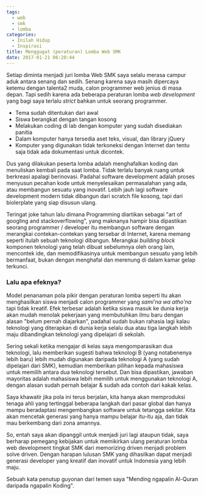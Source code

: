 ```yaml
---
tags:
  - web
  - smk
  - lomba
categories:
  - Inilah Hidup
  - Inspirasi
title: Menggugat (peraturan) Lomba Web SMK
date: 2017-01-21 06:20:44
---
```


Setiap diminta menjadi juri lomba Web SMK saya selalu merasa campur aduk antara senang dan sedih. Senang karena saya masih dipercaya ketemu dengan talenta2 muda, calon programmer web jenius di masa depan. Tapi sedih karena ada beberapa peraturan lomba <em>web development</em> yang bagi saya terlalu <em>strict</em> bahkan untuk seorang programmer.

- Tema sudah ditentukan dari awal
- Siswa berangkat dengan tangan kosong
- Melakukan coding di lab dengan komputer yang sudah disediakan panitia
- Dalam komputer hanya tersedia aset teks, visual, dan library jQuery
- Komputer yang digunakan tidak terkoneksi dengan Internet dan tentu saja tidak ada dokumentasi untuk dicontek.

<!-- more -->
Dus yang dilakukan peserta lomba adalah menghafalkan koding dan menuliskan kembali pada saat lomba. Tidak terlalu banyak ruang untuk berkreasi apalagi berinovasi. Padahal software development adalah proses menyusun pecahan kode untuk menyelesaikan permasalahan yang ada, atau membangun sesuatu yang inovatif. Lebih jauh lagi software development modern tidak dibangun dari scratch file kosong, tapi dari biolerplate yang siap disusun ulang.

Teringat joke tahun lalu dimana Programming diartikan sebagai "art of googling and stackoverflowing", yang maknanya hampir bisa dipastikan seorang programmer / developer itu membangun software dengan merangkai contekan-contekan yang tersebar di Internet, karena memang seperti itulah sebuah teknologi dibangun. Merangkai *building block* komponen teknologi yang telah dibuat sebelumnya oleh orang lain, mencontek ide, dan memodifikasinya untuk membangun sesuatu yang lebih bermanfaat, bukan dengan menghafal dan merenung di dalam kamar gelap terkunci. 

### Lalu apa efeknya?

Model penanaman pola pikir dengan peraturan lomba seperti itu akan menghasilkan siswa menjadi calon programmer yang *sami'na wa atho'na* tapi tidak kreatif. Efek terbesar adalah ketika siswa masuk ke dunia kerja akan mudah menolak pekerjaan yang membutuhkan ilmu baru dengan alasan "belum pernah diajarkan", padahal sudah bukan rahasia lagi kalau teknologi yang diterapkan di dunia kerja selalu dua atau tiga langkah lebih maju dibandingkan teknologi yang dipelajari di sekolah.

Sering sekali ketika mengajar di kelas saya mengomparasikan dua teknologi, lalu memberikan sugesti bahwa teknologi B (yang notabenenya lebih baru) lebih mudah digunakan daripada teknologi A (yang sudah dipelajari dari SMK), kemudian memberikan pilihan kepada mahasiswa untuk memilih antara dua teknologi tersebut. Dan bisa dipastikan, jawaban mayoritas adalah mahasiswa lebih memilih untuk menggunakan teknologi A, dengan alasan sudah pernah belajar &amp; sudah ada contoh dari kakak kelas.

Saya khawatir jika pola ini terus berjalan, kita hanya akan memproduksi tenaga ahli yang tertinggal beberapa langkah dari pasar global dan hanya mampu beradaptasi mengembangkan software untuk tetangga sekitar. Kita akan mencetak generasi yang hanya mampu belajar itu-itu aja, dan tidak mau berkembang dari zona amannya.

So, entah saya akan dipanggil untuk menjadi juri lagi ataupun tidak, saya berharap pemegang kebijakan untuk memikirkan ulang peraturan lomba web development tingkat SMK dari memorizing driven menjadi problem solve driven. Dengan harapan lulusan SMK yang dihasilkan dapat menjadi generasi developer yang kreatif dan inovatif untuk Indonesia yang lebih maju.

Sebuah kata penutup guyonan dari temen saya "Mending ngapalin Al-Quran daripada ngapalin Koding".